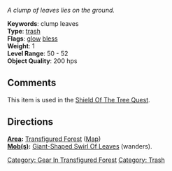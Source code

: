 *A clump of leaves lies on the ground.*

**Keywords**: clump leaves  
**Type**: [trash](:Category:Trash.md "wikilink")  
**Flags**: [glow](Glow_Flag.md "wikilink")
[bless](Bless_Flag.md "wikilink")  
**Weight**: 1  
**Level Range**: 50 - 52  
**Object Quality**: 200 hps  

## Comments

This item is used in the [Shield Of The Tree
Quest](Shield_Of_The_Tree_Quest "wikilink").

## Directions

**[Area](:Category:_Areas.md "wikilink"):** [Transfigured
Forest](:Category:_Transfigured_Forest.md "wikilink")
([Map](Transfigured_Forest_Map.md "wikilink"))  
**[Mob(s)](:Category:_Mobs.md "wikilink"):** [Giant-Shaped Swirl Of
Leaves](Giant-Shaped_Swirl_Of_Leaves "wikilink") (wanders).  

[Category: Gear In Transfigured
Forest](Category:_Gear_In_Transfigured_Forest "wikilink") [Category:
Trash](Category:_Trash "wikilink")
